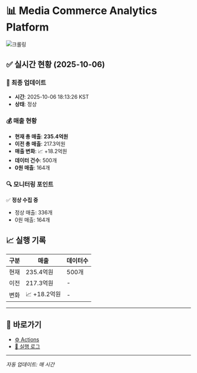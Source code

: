 # 📊 Media Commerce Analytics Platform

![크롤링](https://img.shields.io/badge/크롤링-정상-green)

## ✅ 실시간 현황 (2025-10-06)

### 📍 최종 업데이트
- **시간**: 2025-10-06 18:13:26 KST
- **상태**: 정상

### 💰 매출 현황
- **현재 총 매출**: **235.4억원**
- **이전 총 매출**: 217.3억원
- **매출 변화**: 📈 +18.2억원
- **데이터 건수**: 500개
- **0원 매출**: 164개

### 🔍 모니터링 포인트

✅ **정상 수집 중**
- 정상 매출: 336개
- 0원 매출: 164개


## 📈 실행 기록

| 구분 | 매출 | 데이터수 |
|------|------|----------|
| 현재 | 235.4억원 | 500개 |
| 이전 | 217.3억원 | - |
| 변화 | 📈 +18.2억원 | - |

---

## 🔗 바로가기

- [⚙️ Actions](../../actions)
- [📝 실행 로그](../../actions/workflows/daily_scraping.yml)

---

*자동 업데이트: 매 시간*
